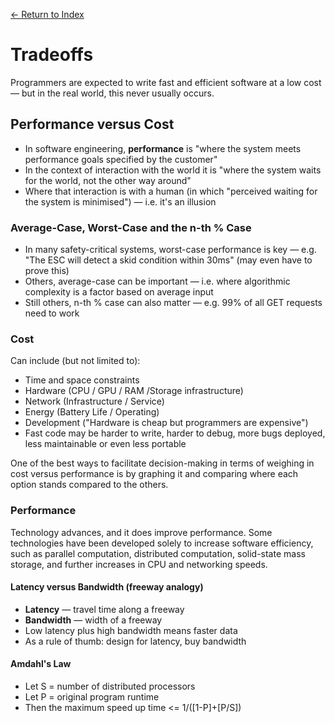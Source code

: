 [← Return to Index](https://github.com/cjmlgrto/fit3140-notes/)

# Tradeoffs
Programmers are expected to write fast and efficient software at a low cost— but in the real world, this never usually occurs.

## Performance versus Cost
* In software engineering, **performance** is "where the system meets performance goals specified by the customer"
* In the context of interaction with the world it is "where the system waits for the world, not the other way around"
* Where that interaction is with a human (in which "perceived waiting for the system is minimised") — i.e. it's an illusion

### Average-Case, Worst-Case and the n-th % Case

* In many safety-critical systems, worst-case performance is key — e.g. "The ESC will detect a skid condition within 30ms" (may even have to prove this)
* Others, average-case can be important — i.e. where algorithmic complexity is a factor based on average input
* Still others, n-th % case can also matter — e.g. 99% of all GET requests need to work

### Cost

Can include (but not limited to):

* Time and space constraints
* Hardware (CPU / GPU / RAM /Storage infrastructure)
* Network (Infrastructure / Service)
* Energy (Battery Life / Operating)
* Development ("Hardware is cheap but programmers are expensive")
* Fast code may be harder to write, harder to debug, more bugs deployed, less maintainable or even less portable

One of the best ways to facilitate decision-making in terms of weighing in cost versus performance is by graphing it and comparing where each option stands compared to the others.

### Performance

Technology advances, and it does improve performance. Some technologies have been developed solely to increase software efficiency, such as parallel computation, distributed computation, solid-state mass storage, and further increases in CPU and networking speeds.

#### Latency versus Bandwidth (freeway analogy)
* **Latency** — travel time along a freeway
* **Bandwidth** — width of a freeway
* Low latency plus high bandwidth means faster data
* As a rule of thumb: design for latency, buy bandwidth

#### Amdahl's Law
* Let S = number of distributed processors
* Let P = original program runtime
* Then the maximum speed up time <= 1/([1-P]+[P/S])